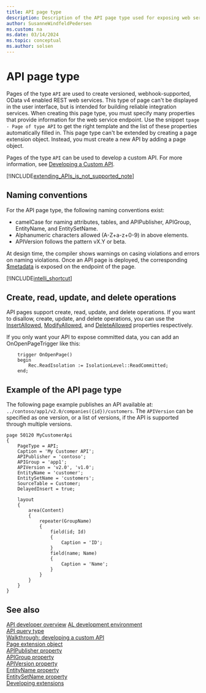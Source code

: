 ```yaml
---
title: API page type
description: Description of the API page type used for exposing web service endpoints.
author: SusanneWindfeldPedersen
ms.custom: na
ms.date: 03/14/2024
ms.topic: conceptual
ms.author: solsen
---
```


# API page type

Pages of the type `API` are used to create versioned, webhook-supported, OData v4 enabled REST web services. This type of page can't be displayed in the user interface, but is intended for building reliable integration services. When creating this page type, you must specify many properties that provide information for the web service endpoint. Use the snippet `tpage - Page of type API` to get the right template and the list of these properties automatically filled in. This page type can't be extended by creating a page extension object. Instead, you must create a new API by adding a page object. 

Pages of the type `API` can be used to develop a custom API. For more information, see [Developing a Custom API](devenv-develop-custom-api.md).

[!INCLUDE[extending_APIs_is_not_supported_note](includes/include-extending-APIs-is-not-supported-note.md)]


## Naming conventions

For the API page type, the following naming conventions exist:

- camelCase for naming attributes, tables, and APIPublisher, APIGroup, EntityName, and EntitySetName.
- Alphanumeric characters allowed (A-Z+a-z+0-9) in above elements. 
- APIVersion follows the pattern vX.Y or beta.

At design time, the compiler shows warnings on casing violations and errors on naming violations. Once an API page is deployed, the corresponding [$metadata](./devenv-connect-apps-tips.md) is exposed on the endpoint of the page. 

[!INCLUDE[intelli_shortcut](includes/intelli_shortcut.md)]

## Create, read, update, and delete operations
API pages support create, read, update, and delete operations. If you want to disallow, create, update, and delete operations, you can use the [InsertAllowed](properties/devenv-insertallowed-property.md), [ModifyAllowed](properties/devenv-modifyallowed-property.md), and [DeleteAllowed](properties/devenv-deleteallowed-property.md) properties respectively.

If you only want your API to expose committed data, you can add an OnOpenPageTrigger like this:

```AL
    trigger OnOpenPage()
    begin
        Rec.ReadIsolation := IsolationLevel::ReadCommitted;
    end;
```

## Example of the API page type

The following page example publishes an API available at:
`../contoso/app1/v2.0/companies({id})/customers`. The `APIVersion` can be specified as one version, or a list of versions, if the API is supported through multiple versions.

```AL
page 50120 MyCustomerApi
{
    PageType = API;
    Caption = 'My Customer API';
    APIPublisher = 'contoso';
    APIGroup = 'app1';
    APIVersion = 'v2.0', 'v1.0';
    EntityName = 'customer';
    EntitySetName = 'customers';
    SourceTable = Customer;
    DelayedInsert = true;
    
    layout
    {
        area(Content)
        {
            repeater(GroupName)
            {
                field(id; Id)
                {
                    Caption = 'ID';
                }
                field(name; Name)
                {
                    Caption = 'Name';
                }
            }
        }
    }
}
```

## See also

[API developer overview](devenv-api.md)
[AL development environment](devenv-reference-overview.md)  
[API query type](devenv-api-querytype.md)  
[Walkthrough: developing a custom API](devenv-develop-custom-api.md)   
[Page extension object](devenv-page-ext-object.md)  
[APIPublisher property](properties/devenv-apipublisher-page-property.md)  
[APIGroup property](properties/devenv-apigroup-page-property.md)  
[APIVersion property](properties/devenv-apiversion-page-property.md)   
[EntityName property](properties/devenv-entityname-property.md)  
[EntitySetName property](properties/devenv-entitysetname-property.md)  
[Developing extensions](devenv-dev-overview.md)
